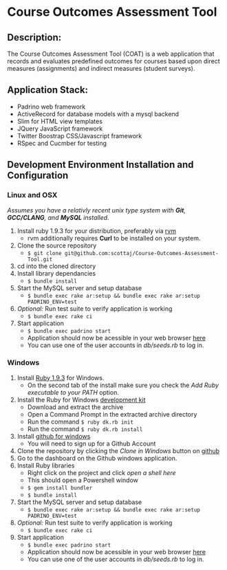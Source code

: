 # Course Outcomes Assessment Tool

## Description:
The Course Outcomes Assessment Tool (COAT) is a web application that records and evaluates predefined outcomes for courses based upon direct measures (assignments) and indirect measures (student surveys).

## Application Stack:
* Padrino web framework
* ActiveRecord for database models with a mysql backend
* Slim for HTML view templates
* JQuery JavaScript framework
* Twitter Boostrap CSS/Javascript framework
* RSpec and Cucmber for testing

## Development Environment Installation and Configuration

### Linux and OSX
_Assumes you have a relativly recent unix type system with **Git**, **GCC/CLANG**, and **MySQL** installed._

1. Install ruby 1.9.3 for your distribution, preferably via [rvm](http://rvm.io)
    * rvm additionally requires **Curl** to be installed on your system.
1. Clone the source repository
    * ```$ git clone git@github.com:scottaj/Course-Outcomes-Assessment-Tool.git```
1. cd into the cloned directory
1. Install library dependancies
    * ```$ bundle install```
1. Start the MySQL server and setup database
    * ```$ bundle exec rake ar:setup && bundle exec rake ar:setup PADRINO_ENV=test```
1. _Optional:_ Run test suite to verify application is working
    * ```$ bundle exec rake ci```
1. Start application
    * ```$ bundle exec padrino start```
    * Application should now be acessible in your web browser [here](http://localhost:3000)
    * You can use one of the user accounts in _db/seeds.rb_ to log in.

### Windows
1. Install [Ruby 1.9.3](http://rubyinstaller.org/downloads/) for Windows.
    * On the second tab of the install make sure you check the _Add Ruby executable to your PATH_ option.
1. Install the Ruby for Windows [development kit](http://rubyinstaller.org/downloads/)
    * Download and extract the archive
    * Open a Command Prompt in the extracted archive directory
    * Run the command ```$ ruby dk.rb init```
    * Run the command ```$ ruby dk.rb install```
1. Install [github for windows](http://windows.github.com/)
    * You will need to sign up for a Github Account
1. Clone the repository by clicking the _Clone in Windows_ button on [github](https://github.com/scottaj/Course-Outcomes-Assessment-Tool)
1. Go to the dashboard on the Github windows application.
1. Install Ruby libraries
    * Right click on the project and click _open a shell here_
    * This should open a Powershell window
    * ```$ gem install bundler```
    * ```$ bundle install```
1. Start the MySQL server and setup database
    * ```$ bundle exec rake ar:setup && bundle exec rake ar:setup PADRINO_ENV=test```
1. _Optional:_ Run test suite to verify application is working
    * ```$ bundle exec rake ci```
1. Start application
    * ```$ bundle exec padrino start```
    * Application should now be acessible in your web browser [here](http://localhost:3000)
    * You can use one of the user accounts in _db/seeds.rb_ to log in.
